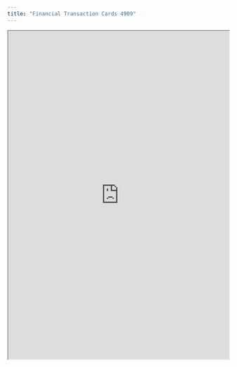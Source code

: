 ```yaml
---
title: "Financial Transaction Cards 4909"
---
```



<iframe height="750" width="100%" src="https://ewelton.github.io/ktest/wiki.html#Financial%20Transaction%20Cards%204909"></iframe>
